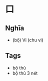 # 口

## Nghĩa
* (bộ) Vi (chu vi)

## Tags
* bộ thủ
* bộ thủ 3 nét

<script>window.HANZI_FIELD='口';</script>